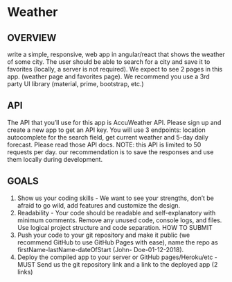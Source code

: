 # Weather

## OVERVIEW

write a simple, responsive, web app in angular/react that shows the weather of some city. The
user should be able to search for a city and save it to favorites (locally, a server is not required).
We expect to see 2 pages in this app. (weather page and favorites page).
We recommend you use a 3rd party UI library (material, prime, bootstrap, etc.)

## API

The API that you’ll use for this app is AccuWeather API. Please sign up and create a new app to get
an API key.
You will use 3 endpoints: location autocomplete for the search field, get current weather and
5-day daily forecast. Please read those API docs.
NOTE: this API is limited to 50 requests per day. our recommendation is to save the responses
and use them locally during development.

## GOALS

1. Show us your coding skills - We want to see your strengths, don’t be afraid to go wild, add
   features and customize the design.
2. Readability - Your code should be readable and self-explanatory with minimum
   comments. Remove any unused code, console logs, and files. Use logical project
   structure and code separation.
   HOW TO SUBMIT
3. Push your code to your git repository and make it public (we recommend GitHub to use
   GitHub Pages with ease), name the repo as firstName-lastName-dateOfStart (John-
   Doe-01-12-2018).
4. Deploy the compiled app to your server or GitHub pages/Heroku/etc - MUST
   Send us the git repository link and a link to the deployed app (2 links)
